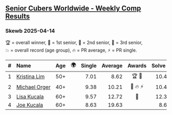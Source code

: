 <style>table {white-space: nowrap;}</style>
<link rel="stylesheet" type="text/css" href="/scw-comp/css/flags.css" />

## [Senior Cubers Worldwide - Weekly Comp Results](/scw-comp/results/)
### Skewb 2025-04-14

<span style="white-space: nowrap;">🏆 = overall winner</span>, <span style="white-space: nowrap;">🥇 = 1st senior</span>, <span style="white-space: nowrap;">🥈 = 2nd senior</span>, <span style="white-space: nowrap;">🥉 = 3rd senior</span>, <span style="white-space: nowrap;">💥 = overall record (age group)</span>, <span style="white-space: nowrap;">🔥 = PR average</span>, <span style="white-space: nowrap;">⚡ = PR single</span>.

| # | Name | Age | 🌍 | Single | Average | Awards | Solve 1 | Solve 2 | Solve 3 | Solve 4 | Solve 5 | Video |
| :--: | :-- | :--: | :--: | --: | --: | :--: | --: | --: | --: | --: | --: | :-- |
| 1 | [Kristina Lim](../../persons/kristina_lim/skewb.md) | 50+ | <i class="flag flag-US" /> | 7.01 | 8.62 | 🏆 🥇 | 10.47 | 7.65 | 10.48 | 7.01 | 7.73 | [Desktop](https://www.facebook.com/events/537297682750471/permalink/547425668404339) / [Mobile](https://m.facebook.com/events/537297682750471?view=permalink&id=547425668404339) |
| 2 | [Michael Orger](../../persons/michael_orger/skewb.md) | 40+ | <i class="flag flag-GB" /> | 9.38 | 10.21 | 🥈 🔥 ⚡ | 10.41 | 9.80 | 10.42 | 14.09 | 9.38 | [Desktop](https://www.facebook.com/michaelorger/videos/1203487881304685) / [Mobile](https://m.facebook.com/michaelorger/videos/1203487881304685) |
| 3 | [Lisa Kucala](../../persons/lisa_kucala/skewb.md) | 60+ | <i class="flag flag-US" /> | 9.57 | 12.72 | 🥉 | 12.38 | 9.57 | 14.90 | 10.89 | 15.61 | [Desktop](https://www.facebook.com/events/537297682750471/permalink/547207615092811) / [Mobile](https://m.facebook.com/events/537297682750471?view=permalink&id=547207615092811) |
| 4 | [Joe Kucala](../../persons/joe_kucala/skewb.md) | 60+ | <i class="flag flag-US" /> | 8.63 | 19.63 |  | 8.63 | 39.83 | 12.05 | 31.59 | 15.26 | [Desktop](https://www.facebook.com/events/537297682750471/permalink/545745508572355) / [Mobile](https://m.facebook.com/events/537297682750471?view=permalink&id=545745508572355) |

<!-- Global site tag (gtag.js) - Google Analytics -->
<script async src="https://www.googletagmanager.com/gtag/js?id=UA-86348435-3"></script>
<script>window.dataLayer = window.dataLayer || []; function gtag() {dataLayer.push(arguments);} gtag('js', new Date()); gtag('config', 'UA-86348435-3');</script>
